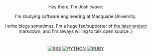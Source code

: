 <div align="center">
 Hey there, I'm Josh :wave:
 
 I'm studying software engineering at Macquarie University.

I write blogs sometimes, I'm a huge fan/supporter of [the latex project](http://www.latex-project.org/) markdown, and I'm always willing to talk open source :)
 <h1></h1>

[![RSS](https://img.shields.io/badge/RSS-FFA500?style=for-the-badge&logo=rss&logoColor=white)](https://joshuadrose.github.io/feeds/all.atom.xml)
[![PYTHON](https://img.shields.io/badge/Python-3776AB?style=for-the-badge&logo=python&logoColor=white)](https://github.com/JoshuaDRose?tab=repositories&q=&type=&language=python&sort=stargazers)
[![RUBY](https://img.shields.io/badge/Ruby-CC342D?style=for-the-badge&logo=ruby&logoColor=white)](https://github.com/JoshuaDRose?tab=repositories&q=&type=&language=ruby&sort=stargazers)
